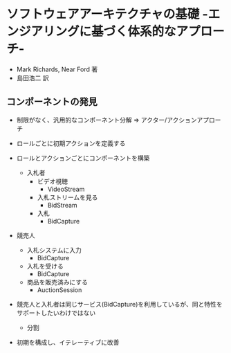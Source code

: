 # ソフトウェアアーキテクチャの基礎 -エンジアリングに基づく体系的なアプローチ-
- Mark Richards, Near Ford 著
- 島田浩二 訳

## コンポーネントの発見
- 制限がなく、汎用的なコンポーネント分解 => アクター/アクションアプローチ
- ロールごとに初期アクションを定義する
- ロールとアクションごとにコンポーネントを構築
  - 入札者
    - ビデオ視聴
      - VideoStream
    - 入札ストリームを見る
      - BidStream
    - 入札
      - BidCapture
- 競売人
  - 入札システムに入力
    - BidCapture
  - 入札を受ける
    - BidCapture
  - 商品を販売済みにする
    - AuctionSession

- 競売人と入札者は同じサービス(BidCapture)を利用しているが、同と特性をサポートしたいわけではない
  - 分割
- 初期を構成し、イテレーティブに改善
